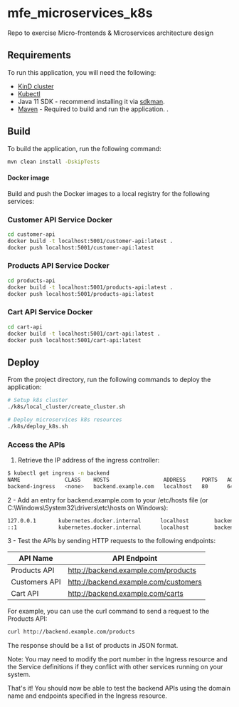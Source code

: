 # mfe_microservices_k8s
Repo to exercise Micro-frontends &amp; Microservices architecture design

## Requirements

To run this application, you will need the following:

- [KinD cluster](https://kind.sigs.k8s.io/docs/user/quick-start/#installing-from-release-binaries)
- [Kubectl](https://kubernetes.io/docs/tasks/tools/)
- Java 11 SDK -  recommend installing it via [sdkman](https://sdkman.io/install).
- [Maven](https://maven.apache.org/install.html) - Required to build and run the application. .

## Build

To build the application, run the following command:

```bash
mvn clean install -DskipTests
```
#### Docker image

Build and push the Docker images to a local registry for the following services:

### Customer API Service Docker
```bash
cd customer-api
docker build -t localhost:5001/customer-api:latest .
docker push localhost:5001/customer-api:latest
```

### Products API Service Docker
```bash
cd products-api
docker build -t localhost:5001/products-api:latest .
docker push localhost:5001/products-api:latest
```

### Cart API Service Docker
```bash
cd cart-api
docker build -t localhost:5001/cart-api:latest .
docker push localhost:5001/cart-api:latest
```

## Deploy
From the project directory, run the following commands to deploy the application:
```bash
# Setup k8s cluster
./k8s/local_cluster/create_cluster.sh

# Deploy microservices k8s resources
./k8s/deploy_k8s.sh
```

### Access the APIs

1. Retrieve the IP address of the ingress controller:

```bash
$ kubectl get ingress -n backend
NAME              CLASS    HOSTS                 ADDRESS     PORTS   AGE
backend-ingress   <none>   backend.example.com   localhost   80      64m
```

2 - Add an entry for backend.example.com to your /etc/hosts file (or C:\Windows\System32\drivers\etc\hosts on Windows):

```bash
127.0.0.1       kubernetes.docker.internal      localhost        backend.example.com
::1             kubernetes.docker.internal      localhost        backend.example.com
```
3 - Test the APIs by sending HTTP requests to the following endpoints:

| API Name       | API Endpoint                           |
| -------------- | -------------------------------------- |
| Products API   | http://backend.example.com/products   |
| Customers API  | http://backend.example.com/customers  |
| Cart API        | http://backend.example.com/carts      |

For example, you can use the curl command to send a request to the Products API:

```bash
curl http://backend.example.com/products
```
The response should be a list of products in JSON format.

Note: You may need to modify the port number in the Ingress resource and the Service definitions if they conflict with other services running on your system.

That's it! You should now be able to test the backend APIs using the domain name and endpoints specified in the Ingress resource.